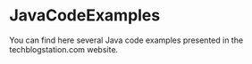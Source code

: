 # JavaCodeExamples

You can find here several Java code examples presented in the techblogstation.com website.
